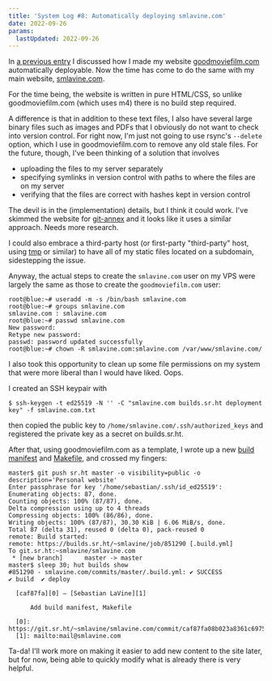 ```yaml
---
title: 'System Log #8: Automatically deploying smlavine.com'
date: 2022-09-26
params:
  lastUpdated: 2022-09-26
---
```


In [a previous entry][previously] I discussed how I made my website
[goodmoviefilm.com][gmf] automatically deployable. Now the time has come
to do the same with my main website, [smlavine.com][smlavine.com].

[previously]: https://smlavine.com/blog/goodmoviefilm-cd/
[gmf]: https://goodmoviefilm.com
[smlavine.com]: https://smlavine.com

For the time being, the website is written in pure HTML/CSS, so unlike
goodmoviefilm.com (which uses m4) there is no build step required.

A difference is that in addition to these text files, I also have several large
binary files such as images and PDFs that I obviously do not want to check into
version control. For right now, I'm just not going to use rsync's `--delete`
option, which I use in goodmoviefilm.com to remove any old stale files. For the
future, though, I've been thinking of a solution that involves

- uploading the files to my server separately
- specifying symlinks in version control with paths to where the files
  are on my server
- verifying that the files are correct with hashes kept in version
  control

The devil is in the (implementation) details, but I think it could work.
I've skimmed the website for [git-annex][git-annex] and it looks like it uses a
similar approach. Needs more research.

[git-annex]: https://git-annex.branchable.com

I could also embrace a third-party host (or first-party "third-party" host,
using [tmp][tmp] or similar) to have all of my static files located on a
subdomain, sidestepping the issue.

[tmp]: https://sr.ht/~smlavine/tmp

Anyway, the actual steps to create the `smlavine.com` user on my VPS were
largely the same as those to create the `goodmoviefilm.com` user:

```
root@blue:~# useradd -m -s /bin/bash smlavine.com
root@blue:~# groups smlavine.com
smlavine.com : smlavine.com
root@blue:~# passwd smlavine.com
New password:
Retype new password:
passwd: password updated successfully
root@blue:~# chown -R smlavine.com:smlavine.com /var/www/smlavine.com/
```

I also took this opportunity to clean up some file permissions on my
system that were more liberal than I would have liked. Oops.

I created an SSH keypair with

```
$ ssh-keygen -t ed25519 -N '' -C "smlavine.com builds.sr.ht deployment key" -f smlavine.com.txt
```

then copied the public key to `/home/smlavine.com/.ssh/authorized_keys` and
registered the private key as a secret on builds.sr.ht.

After that, using goodmoviefilm.com as a template, I wrote up a new
[build manifest][build] and [Makefile][makefile], and crossed my fingers:

[build]: https://git.sr.ht/~smlavine/smlavine.com/tree/master/item/.build.yml
[makefile]: https://git.sr.ht/~smlavine/smlavine.com/tree/master/item/Makefile

```
master$ git push sr.ht master -o visibility=public -o description='Personal website'
Enter passphrase for key '/home/sebastian/.ssh/id_ed25519':
Enumerating objects: 87, done.
Counting objects: 100% (87/87), done.
Delta compression using up to 4 threads
Compressing objects: 100% (86/86), done.
Writing objects: 100% (87/87), 30.30 KiB | 6.06 MiB/s, done.
Total 87 (delta 31), reused 0 (delta 0), pack-reused 0
remote: Build started:
remote: https://builds.sr.ht/~smlavine/job/851290 [.build.yml]
To git.sr.ht:~smlavine/smlavine.com
 * [new branch]      master -> master
master$ sleep 30; hut builds show
#851290 - smlavine.com/commits/master/.build.yml: ✔ SUCCESS
✔ build  ✔ deploy

  [caf87fa][0] — [Sebastian LaVine][1]

      Add build manifest, Makefile

  [0]: https://git.sr.ht/~smlavine/smlavine.com/commit/caf87fa08b023a8361c697532ca2b71331b40945
  [1]: mailto:mail@smlavine.com

```

Ta-da! I'll work more on making it easier to add new content to the site later,
but for now, being able to quickly modify what is already there is very helpful.

